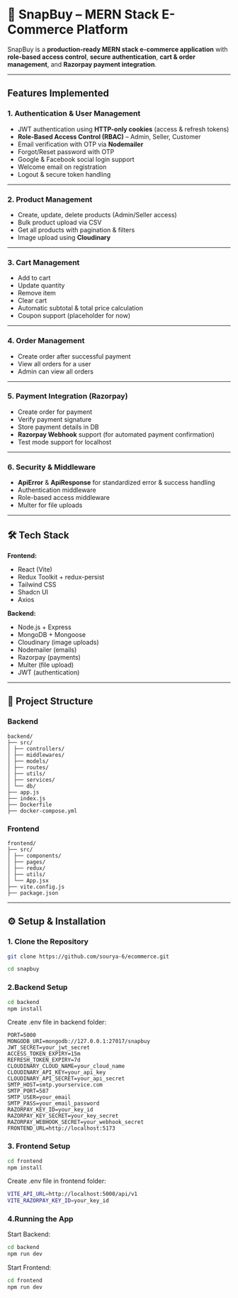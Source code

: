 # 🛒 SnapBuy – MERN Stack E-Commerce Platform

SnapBuy is a **production-ready MERN stack e-commerce application** with **role-based access control**, **secure authentication**, **cart & order management**, and **Razorpay payment integration**.

---

##  Features Implemented

### 1. Authentication & User Management
- JWT authentication using **HTTP-only cookies** (access & refresh tokens)
- **Role-Based Access Control (RBAC)** – Admin, Seller, Customer
- Email verification with OTP via **Nodemailer**
- Forgot/Reset password with OTP
- Google & Facebook social login support
- Welcome email on registration
- Logout & secure token handling

---

### 2. Product Management
- Create, update, delete products (Admin/Seller access)
- Bulk product upload via CSV
- Get all products with pagination & filters
- Image upload using **Cloudinary**

---

### 3. Cart Management
- Add to cart
- Update quantity
- Remove item
- Clear cart
- Automatic subtotal & total price calculation
- Coupon support (placeholder for now)

---

### 4. Order Management
- Create order after successful payment
- View all orders for a user
- Admin can view all orders

---

### 5. Payment Integration (Razorpay)
- Create order for payment
- Verify payment signature
- Store payment details in DB
- **Razorpay Webhook** support (for automated payment confirmation)
- Test mode support for localhost

---

### 6. Security & Middleware
- **ApiError** & **ApiResponse** for standardized error & success handling
- Authentication middleware
- Role-based access middleware
- Multer for file uploads

---

## 🛠️ Tech Stack

**Frontend:**
- React (Vite)
- Redux Toolkit + redux-persist
- Tailwind CSS
- Shadcn UI
- Axios

**Backend:**
- Node.js + Express
- MongoDB + Mongoose
- Cloudinary (image uploads)
- Nodemailer (emails)
- Razorpay (payments)
- Multer (file upload)
- JWT (authentication)

---

## 📂 Project Structure

### Backend
```plaintext
backend/
├── src/
│ ├── controllers/
│ ├── middlewares/
│ ├── models/
│ ├── routes/
│ ├── utils/
│ ├── services/
│ └── db/
├── app.js
├── index.js
├── Dockerfile
├── docker-compose.yml
```


### Frontend
``` plaintext
frontend/
├── src/
│ ├── components/
│ ├── pages/
│ ├── redux/
│ ├── utils/
│ └── App.jsx
├── vite.config.js
├── package.json
```


---

## ⚙️ Setup & Installation

### 1. Clone the Repository

```bash
git clone https://github.com/sourya-6/ecommerce.git
```
```bash
cd snapbuy
```


### 2.Backend Setup

```bash
cd backend
npm install
```
Create .env file in backend folder:
```plaintext
PORT=5000
MONGODB_URI=mongodb://127.0.0.1:27017/snapbuy
JWT_SECRET=your_jwt_secret
ACCESS_TOKEN_EXPIRY=15m
REFRESH_TOKEN_EXPIRY=7d
CLOUDINARY_CLOUD_NAME=your_cloud_name
CLOUDINARY_API_KEY=your_api_key
CLOUDINARY_API_SECRET=your_api_secret
SMTP_HOST=smtp.yourservice.com
SMTP_PORT=587
SMTP_USER=your_email
SMTP_PASS=your_email_password
RAZORPAY_KEY_ID=your_key_id
RAZORPAY_KEY_SECRET=your_key_secret
RAZORPAY_WEBHOOK_SECRET=your_webhook_secret
FRONTEND_URL=http://localhost:5173
```

### 3. Frontend Setup
```bash
cd frontend
npm install
```
Create .env file in frontend folder:
```bash
VITE_API_URL=http://localhost:5000/api/v1
VITE_RAZORPAY_KEY_ID=your_key_id
```

### 4.Running the App
Start Backend:
```bash
cd backend
npm run dev
```
Start Frontend:
```bash
cd frontend
npm run dev
```
